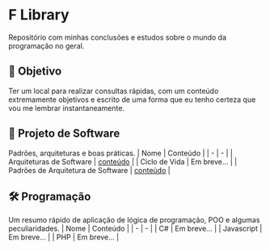 # F Library
Repositório com minhas conclusões e estudos sobre o mundo da programação no geral.

## 🎯 Objetivo
Ter um local para realizar consultas rápidas, com um conteúdo extremamente objetivos e escrito de uma forma que eu tenho certeza que vou me lembrar instantaneamente.

## 📝 Projeto de Software
Padrões, arquiteturas e boas práticas.
| Nome | Conteúdo |
| - | - |
| Arquiteturas de Software | [conteúdo](projeto-de-software/arquitetura/arquitetura.md) |
| Ciclo de Vida | Em breve... |
| Padrões de Arquitetura de Software | [conteúdo](projeto-de-software/padrao-arquitetura/padrao-arquitetura.md) |

## 🛠️ Programação
Um resumo rápido de aplicação de lógica de programação, POO e algumas peculiaridades.
| Nome | Conteúdo |
| - | - |
| C# | Em breve... |
| Javascript | Em breve... |
| PHP | Em breve... |
